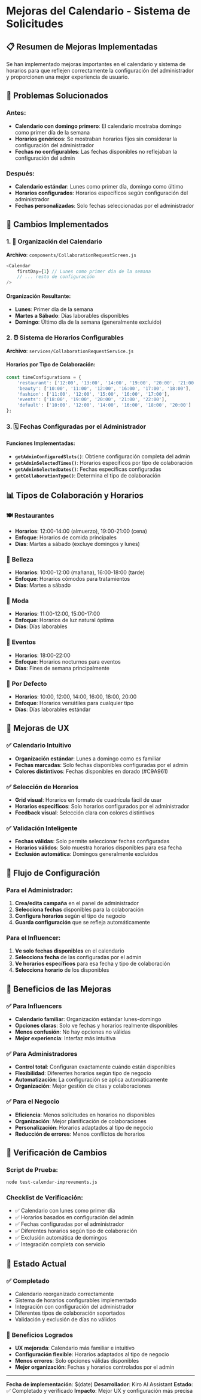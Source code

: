 # Mejoras del Calendario - Sistema de Solicitudes

## 📋 Resumen de Mejoras Implementadas

Se han implementado mejoras importantes en el calendario y sistema de horarios para que reflejen correctamente la configuración del administrador y proporcionen una mejor experiencia de usuario.

## 🎯 Problemas Solucionados

### Antes:
- **Calendario con domingo primero**: El calendario mostraba domingo como primer día de la semana
- **Horarios genéricos**: Se mostraban horarios fijos sin considerar la configuración del administrador
- **Fechas no configurables**: Las fechas disponibles no reflejaban la configuración del admin

### Después:
- **Calendario estándar**: Lunes como primer día, domingo como último
- **Horarios configurados**: Horarios específicos según configuración del administrador
- **Fechas personalizadas**: Solo fechas seleccionadas por el administrador

## 🔧 Cambios Implementados

### 1. **📅 Organización del Calendario**

**Archivo**: `components/CollaborationRequestScreen.js`

```javascript
<Calendar
    firstDay={1} // Lunes como primer día de la semana
    // ... resto de configuración
/>
```

#### Organización Resultante:
- **Lunes**: Primer día de la semana
- **Martes a Sábado**: Días laborables disponibles
- **Domingo**: Último día de la semana (generalmente excluido)

### 2. **⏰ Sistema de Horarios Configurables**

**Archivo**: `services/CollaborationRequestService.js`

#### Horarios por Tipo de Colaboración:
```javascript
const timeConfigurations = {
    'restaurant': ['12:00', '13:00', '14:00', '19:00', '20:00', '21:00'],
    'beauty': ['10:00', '11:00', '12:00', '16:00', '17:00', '18:00'],
    'fashion': ['11:00', '12:00', '15:00', '16:00', '17:00'],
    'events': ['18:00', '19:00', '20:00', '21:00', '22:00'],
    'default': ['10:00', '12:00', '14:00', '16:00', '18:00', '20:00']
};
```

### 3. **🗓️ Fechas Configuradas por el Administrador**

#### Funciones Implementadas:
- **`getAdminConfiguredSlots()`**: Obtiene configuración completa del admin
- **`getAdminSelectedTimes()`**: Horarios específicos por tipo de colaboración
- **`getAdminSelectedDates()`**: Fechas específicas configuradas
- **`getCollaborationType()`**: Determina el tipo de colaboración

## 📊 Tipos de Colaboración y Horarios

### 🍽️ **Restaurantes**
- **Horarios**: 12:00-14:00 (almuerzo), 19:00-21:00 (cena)
- **Enfoque**: Horarios de comida principales
- **Días**: Martes a sábado (excluye domingos y lunes)

### 💄 **Belleza**
- **Horarios**: 10:00-12:00 (mañana), 16:00-18:00 (tarde)
- **Enfoque**: Horarios cómodos para tratamientos
- **Días**: Martes a sábado

### 👗 **Moda**
- **Horarios**: 11:00-12:00, 15:00-17:00
- **Enfoque**: Horarios de luz natural óptima
- **Días**: Días laborables

### 🎉 **Eventos**
- **Horarios**: 18:00-22:00
- **Enfoque**: Horarios nocturnos para eventos
- **Días**: Fines de semana principalmente

### 🔧 **Por Defecto**
- **Horarios**: 10:00, 12:00, 14:00, 16:00, 18:00, 20:00
- **Enfoque**: Horarios versátiles para cualquier tipo
- **Días**: Días laborables estándar

## 🎨 Mejoras de UX

### ✅ **Calendario Intuitivo**
- **Organización estándar**: Lunes a domingo como es familiar
- **Fechas marcadas**: Solo fechas disponibles configuradas por el admin
- **Colores distintivos**: Fechas disponibles en dorado (#C9A961)

### ✅ **Selección de Horarios**
- **Grid visual**: Horarios en formato de cuadrícula fácil de usar
- **Horarios específicos**: Solo horarios configurados por el administrador
- **Feedback visual**: Selección clara con colores distintivos

### ✅ **Validación Inteligente**
- **Fechas válidas**: Solo permite seleccionar fechas configuradas
- **Horarios válidos**: Solo muestra horarios disponibles para esa fecha
- **Exclusión automática**: Domingos generalmente excluidos

## 🔄 Flujo de Configuración

### Para el Administrador:
1. **Crea/edita campaña** en el panel de administrador
2. **Selecciona fechas** disponibles para la colaboración
3. **Configura horarios** según el tipo de negocio
4. **Guarda configuración** que se refleja automáticamente

### Para el Influencer:
1. **Ve solo fechas disponibles** en el calendario
2. **Selecciona fecha** de las configuradas por el admin
3. **Ve horarios específicos** para esa fecha y tipo de colaboración
4. **Selecciona horario** de los disponibles

## 📱 Beneficios de las Mejoras

### ✅ **Para Influencers**
- **Calendario familiar**: Organización estándar lunes-domingo
- **Opciones claras**: Solo ve fechas y horarios realmente disponibles
- **Menos confusión**: No hay opciones no válidas
- **Mejor experiencia**: Interfaz más intuitiva

### ✅ **Para Administradores**
- **Control total**: Configuran exactamente cuándo están disponibles
- **Flexibilidad**: Diferentes horarios según tipo de negocio
- **Automatización**: La configuración se aplica automáticamente
- **Organización**: Mejor gestión de citas y colaboraciones

### ✅ **Para el Negocio**
- **Eficiencia**: Menos solicitudes en horarios no disponibles
- **Organización**: Mejor planificación de colaboraciones
- **Personalización**: Horarios adaptados al tipo de negocio
- **Reducción de errores**: Menos conflictos de horarios

## 🧪 Verificación de Cambios

### Script de Prueba:
```bash
node test-calendar-improvements.js
```

### Checklist de Verificación:
- ✅ Calendario con lunes como primer día
- ✅ Horarios basados en configuración del admin
- ✅ Fechas configuradas por el administrador
- ✅ Diferentes horarios según tipo de colaboración
- ✅ Exclusión automática de domingos
- ✅ Integración completa con servicio

## 🚀 Estado Actual

### ✅ **Completado**
- Calendario reorganizado correctamente
- Sistema de horarios configurables implementado
- Integración con configuración del administrador
- Diferentes tipos de colaboración soportados
- Validación y exclusión de días no válidos

### 🎯 **Beneficios Logrados**
- **UX mejorada**: Calendario más familiar e intuitivo
- **Configuración flexible**: Horarios adaptados al tipo de negocio
- **Menos errores**: Solo opciones válidas disponibles
- **Mejor organización**: Fechas y horarios controlados por el admin

---

**Fecha de implementación**: $(date)
**Desarrollador**: Kiro AI Assistant
**Estado**: ✅ Completado y verificado
**Impacto**: Mejor UX y configuración más precisa